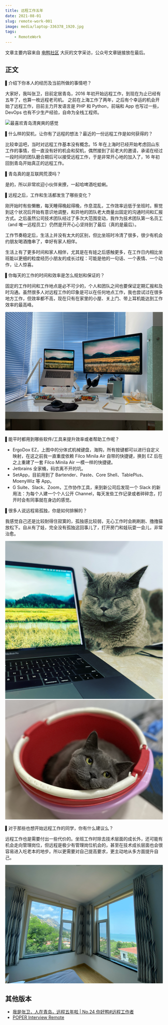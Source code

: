 ```yaml
---
title: 远程工作五年
date: 2021-08-01
slug: remote-work-001
image: media/laptop-336378_1920.jpg
tags:
    - RemoteWork
---
```


文章主要内容来自 [电鸭社区](https://eleduck.com) 大灰的文字采访，公众号文章链接放在最后。

## 正文

▌介绍下你本人的经历及当前所做的事情吧？

大家好，我叫张卫，目前定居青岛，2016 年初开始远程工作，到现在为止已经有五年了，也算一枚远程老司机。
之前在上海工作了两年，之后有个幸运的机会开始了远程工作，目前主力开发语言是 PHP 和 Python，前端和 App 也写过一些，DevOps 也有不少生产经验，自命为全栈工程师。

![最喜欢青岛清爽爽的感觉](media/qingdao-001.jpg)

▌什么样的契机，让你有了远程的想法？最近的一份远程工作是如何获得的？

比较幸运吧，当时对远程工作基本没有概念。15 年在上海时已经开始考虑回山东工作的事情，但一直没有好的机会和契机，偶然接到了前老大的邀请，承诺在经过一段时间的团队磨合期后可以接受远程工作，于是非常开心地的加入了，16 年初回到青岛开始真正的远程工作。

▌青岛真的是互联网荒漠吗？

是的，所以非常欢迎小伙伴来撩，一起哈啤酒吃蛤蜊。

▌远程之后，工作和生活都发生了哪些变化？

刚开始时有些懒散，每天睡得晚起得晚，作息混乱，工作效率远低于坐班时。察觉到这个状况后开始有意识地调整，和异地的团队老大商量出固定的沟通时间和汇报方式。之后虽然公司技术团队经过了多次大范围变动，我作为技术团队第一名员工（and 唯一远程员工）仍然是开开心心坚持到了最后（真的是最后）。

工作节奏稳定后，生活上并没有太大的区别，但比坐班时冷清了很多，很少有机会约朋友喝酒撸串了，幸好有家人相伴。

生活上有了更多时间和家人相伴，尤其是在有娃之后感触更多，在工作日内相比坐班能以更细的粒度经历小朋友的成长过程：可能是他的一句话、一个表情、一个动作，让人惊喜。

▌你每天的工作的时间和效率是怎么规划和保证的？
 
固定的工作时间和工作地点是必不可少的，个人和团队之间也要保证定期汇报和及时沟通。虽然很多人对远程工作的印象是可以在任何地点工作，我也尝试过在很多地方工作，但效率都不高，现在只有在家里的小屋、关上门、带上耳机能达到工作效率的最高峰。

![我的工作台](media/my-desktop.png)


▌能平时都用到哪些软件/工具来提升效率或者帮助工作呢？

- ErgoDox EZ，上图中的分体式机械键盘，海购，所有按键都可以进行自定义映射，在这之前我一直重度依赖 Filco Minila Air 自带的快捷键，换到 EZ  后在之上重建了一套 Filco Minila Air 一模一样的快捷键。
- Jetbrains 全家桶，码农离不开的坑。
- SetApp，目前用到了 Bartender、Paste、Core Shell、TablePlus、MoenyWiz 等 App。
- G Suite、Slack、Zoom，工作协作工具，来到新公司后发现一个 Slack 的新用法：为每个人建一个个人公开 Channel，每天发些工作记录或者碎碎念，打开时会有同事就在身边的感觉。

▌很多人说远程易孤独，你是如何排解的？

我感觉自己还是比较耐得住寂寞的，孤独感比较弱，无心工作时会刷刷剧、撸撸猫放松下。自从有了娃，完全没有孤独这回事儿了，打开房门和娃玩耍一会儿，非常治愈。

![蓝猫泡泡](media/cat-001.jpg)
![蓝猫泡泡](media/cat-002.jpg)


▌对于那些也想开始远程工作的同学，你有什么建议么？

远程工作也是需要付出一些代价的。坐班工作时除去技术层面的成长外，还可能有机会走向管理岗位，但远程是极少有管理岗位机会的，甚至在技术成长层面也会很容易进入吃老本的地步。所以更需要对自己提高要求，更主动地从多方面提升自己。

![拍摄自崂山民宿](media/qingdao-002.png)



## 其他版本

- [我是张卫，人在青岛，远程五年啦 | No.24 你好鸭#远程工作者](https://mp.weixin.qq.com/s/Jc0kdw6B_Zy-BCKyIfjfHQ)
- [POPER Interview Remote](https://zhaopin.comiru.cn/article/detail?id=41)